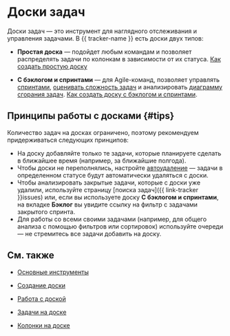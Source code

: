 # Доски задач

Доски задач — это инструмент для наглядного отслеживания и управления задачами. В {{ tracker-name }} есть доски двух типов:

- **Простая доска** — подойдет любым командам и позволяет распределять задачи по колонкам в зависимости от их статуса. [Как создать простую доску](agile-new-create.md#basic)

- **С бэклогом и спринтами** — для Agile-команд, позволяет управлять [спринтами](create-agile-sprint.md), [оценивать сложность задач](poker.md) и анализировать [диаграмму сгорания задач](burndown-diagram.md). [Как создать доску с бэклогом и спринтами](agile-new-create.md#backlog-and-sprints).

## Принципы работы с досками {#tips}

Количество задач на досках ограничено, поэтому рекомендуем придерживаться следующих принципов:

* На доску добавляйте только те задачи, которые планируете сделать в ближайшее время (например, за ближайшие полгода).
* Чтобы доски не переполнялись, настройте [автоудаление](agile-new-set-board.md#autodelete) — задачи в определенном статусе будут автоматически удаляться с доски.
* Чтобы анализировать закрытые задачи, которые с доски уже удалили, используйте страницу [поиска задач]({{ link-tracker }}issues) или, если вы используете доску **С бэклогом и спринтами**, на вкладке **Бэклог** вы увидите ссылку на фильтр с задачами закрытого спринта.
* Для работы со всеми своими задачами (например, для общего анализа с помощью фильтров или сортировок) используйте очереди — не стремитесь все задачи добавить на доску.

## См. также

* [Основные инструменты](boards-instruments.md) 

* [Создание доски](agile-new-create.md)

* [Работа с доской](agile-new-set-board.md)

* [Задачи на доске](agile-new-issues.md)

* [Колонки на доске](agile-new-columns.md)
